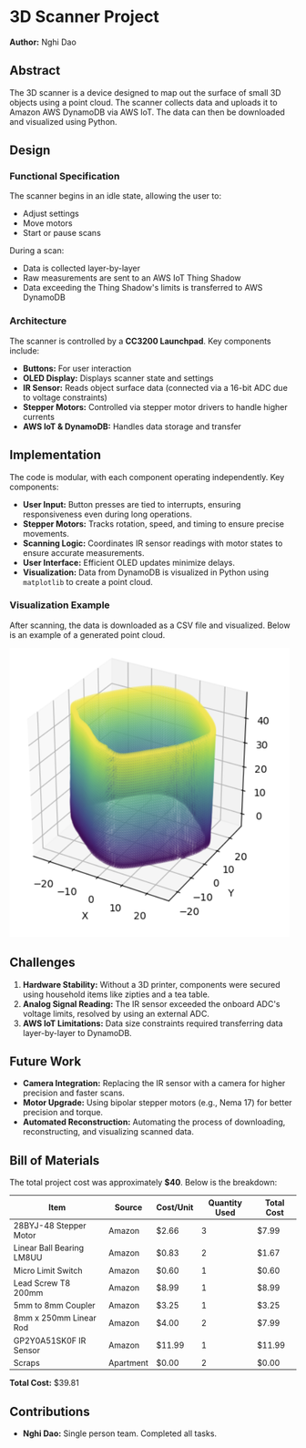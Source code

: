 # 3D Scanner Project

**Author:** Nghi Dao

## Abstract

The 3D scanner is a device designed to map out the surface of small 3D objects using a point cloud. The scanner collects data and uploads it to Amazon AWS DynamoDB via AWS IoT. The data can then be downloaded and visualized using Python.

## Design

### Functional Specification

The scanner begins in an idle state, allowing the user to:
- Adjust settings
- Move motors
- Start or pause scans

During a scan:
- Data is collected layer-by-layer
- Raw measurements are sent to an AWS IoT Thing Shadow
- Data exceeding the Thing Shadow's limits is transferred to AWS DynamoDB

### Architecture

The scanner is controlled by a **CC3200 Launchpad**. Key components include:
- **Buttons:** For user interaction
- **OLED Display:** Displays scanner state and settings
- **IR Sensor:** Reads object surface data (connected via a 16-bit ADC due to voltage constraints)
- **Stepper Motors:** Controlled via stepper motor drivers to handle higher currents
- **AWS IoT & DynamoDB:** Handles data storage and transfer

## Implementation

The code is modular, with each component operating independently. Key components:
- **User Input:** Button presses are tied to interrupts, ensuring responsiveness even during long operations.
- **Stepper Motors:** Tracks rotation, speed, and timing to ensure precise movements.
- **Scanning Logic:** Coordinates IR sensor readings with motor states to ensure accurate measurements.
- **User Interface:** Efficient OLED updates minimize delays.
- **Visualization:** Data from DynamoDB is visualized in Python using `matplotlib` to create a point cloud.

### Visualization Example

After scanning, the data is downloaded as a CSV file and visualized. Below is an example of a generated point cloud.

![Result](images/ScanResult.png)

## Challenges

1. **Hardware Stability:** Without a 3D printer, components were secured using household items like zipties and a tea table.
2. **Analog Signal Reading:** The IR sensor exceeded the onboard ADC's voltage limits, resolved by using an external ADC.
3. **AWS IoT Limitations:** Data size constraints required transferring data layer-by-layer to DynamoDB.

## Future Work

- **Camera Integration:** Replacing the IR sensor with a camera for higher precision and faster scans.
- **Motor Upgrade:** Using bipolar stepper motors (e.g., Nema 17) for better precision and torque.
- **Automated Reconstruction:** Automating the process of downloading, reconstructing, and visualizing scanned data.

## Bill of Materials

The total project cost was approximately **$40**. Below is the breakdown:

| Item                          | Source   | Cost/Unit | Quantity Used | Total Cost |
|-------------------------------|----------|-----------|---------------|------------|
| 28BYJ-48 Stepper Motor        | Amazon   | $2.66     | 3             | $7.99      |
| Linear Ball Bearing LM8UU     | Amazon   | $0.83     | 2             | $1.67      |
| Micro Limit Switch            | Amazon   | $0.60     | 1             | $0.60      |
| Lead Screw T8 200mm           | Amazon   | $8.99     | 1             | $8.99      |
| 5mm to 8mm Coupler            | Amazon   | $3.25     | 1             | $3.25      |
| 8mm x 250mm Linear Rod        | Amazon   | $4.00     | 2             | $7.99      |
| GP2Y0A51SK0F IR Sensor        | Amazon   | $11.99    | 1             | $11.99     |
| Scraps                        | Apartment| $0.00     | 2             | $0.00      |

**Total Cost:** $39.81

## Contributions

- **Nghi Dao:** Single person team. Completed all tasks.
